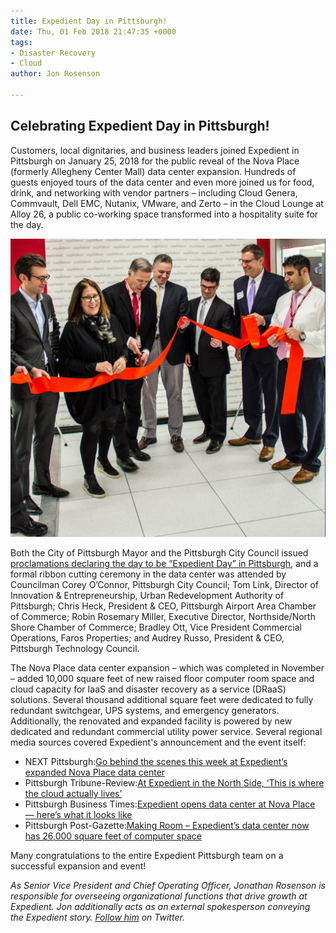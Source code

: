 ```yaml
---
title: Expedient Day in Pittsburgh!
date: Thu, 01 Feb 2018 21:47:35 +0000
tags:
- Disaster Recovery
- Cloud
author: Jon Rosenson

---
```

## Celebrating Expedient Day in Pittsburgh!

Customers, local dignitaries, and business leaders joined Expedient in Pittsburgh on January 25, 2018 for the public reveal of the Nova Place (formerly Allegheny Center Mall) data center expansion. Hundreds of guests enjoyed tours of the data center and even more joined us for food, drink, and networking with vendor partners – including Cloud Genera, Commvault, Dell EMC, Nutanix, VMware, and Zerto – in the Cloud Lounge at Alloy 26, a public co-working space transformed into a hospitality suite for the day.

![](/uploads/DU-0_7lWAAE_E0u.jpg)

Both the City of Pittsburgh Mayor and the Pittsburgh City Council issued [proclamations declaring the day to be “Expedient Day” in Pittsburgh](https://www.prnewswire.com/news-releases/pittsburgh-city-council-and-mayors-office-proclaim-january-25-to-be-expedient-day-in-the-city-of-pittsburgh-300588369.html), and a formal ribbon cutting ceremony in the data center was attended by Councilman Corey O’Connor, Pittsburgh City Council; Tom Link, Director of Innovation & Entrepreneurship, Urban Redevelopment Authority of Pittsburgh; Chris Heck, President & CEO, Pittsburgh Airport Area Chamber of Commerce; Robin Rosemary Miller, Executive Director, Northside/North Shore Chamber of Commerce; Bradley Ott, Vice President Commercial Operations, Faros Properties; and Audrey Russo, President & CEO, Pittsburgh Technology Council.

The Nova Place data center expansion – which was completed in November – added 10,000 square feet of new raised floor computer room space and cloud capacity for IaaS and disaster recovery as a service (DRaaS) solutions. Several thousand additional square feet were dedicated to fully redundant switchgear, UPS systems, and emergency generators. Additionally, the renovated and expanded facility is powered by new dedicated and redundant commercial utility power service. Several regional media sources covered Expedient's announcement and the event itself:

* NEXT Pittsburgh:[Go behind the scenes this week at Expedient’s expanded Nova Place data center](https://www.nextpittsburgh.com/business-tech-news/expedient-offers-behind-the-scenes-look-at-expanded-nova-place-data-center/)
* Pittsburgh Tribune-Review:[At Expedient in the North Side, ‘This is where the cloud actually lives’](http://triblive.com/business/technology/13211780-74/expedient-opens-145-million-data-center-expansion-in-pittsburgh)
* Pittsburgh Business Times:[Expedient opens data center at Nova Place — here’s what it looks like](https://www.bizjournals.com/pittsburgh/news/2018/01/25/expedient-opens-data-center-at-nova-place-heres.html)
* Pittsburgh Post-Gazette:[Making Room – Expedient’s data center now has 26,000 square feet of computer space](http://www.post-gazette.com/business/tech-news/2018/01/29/expedient-data-center-expansion-pittsburgh-nova-place-cloud-computing-storage/stories/201801260061)

Many congratulations to the entire Expedient Pittsburgh team on a successful expansion and event!

_As Senior Vice President and Chief Operating Officer, Jonathan Rosenson is responsible for overseeing organizational functions that drive growth at Expedient. Jon additionally acts as an external spokesperson conveying the Expedient story._ [_Follow him_](https://twitter.com/rosenson) _on Twitter._